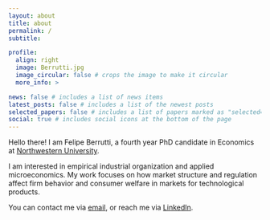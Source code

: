 ```yaml
---
layout: about
title: about
permalink: /
subtitle: 

profile:
  align: right
  image: Berrutti.jpg
  image_circular: false # crops the image to make it circular
  more_info: >

news: false # includes a list of news items
latest_posts: false # includes a list of the newest posts
selected_papers: false # includes a list of papers marked as "selected={true}"
social: true # includes social icons at the bottom of the page
---
```


Hello there! I am Felipe Berrutti, a fourth year PhD candidate in Economics at [Northwestern University](https://economics.northwestern.edu). 

I am interested in empirical industrial organization and applied microeconomics. My work focuses on how market structure and regulation affect firm behavior and consumer welfare in markets for technological products. 

You can contact me via [email](jfberrutti@u.northwestern.edu), or reach me via [LinkedIn](https://www.linkedin.com/in/felipe-berrutti-0bb54832/). 